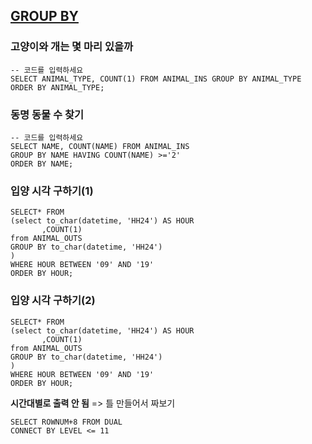 ## [GROUP BY](https://programmers.co.kr/learn/courses/30/parts/17044)

### 고양이와 개는 몇 마리 있을까
```
-- 코드를 입력하세요
SELECT ANIMAL_TYPE, COUNT(1) FROM ANIMAL_INS GROUP BY ANIMAL_TYPE ORDER BY ANIMAL_TYPE;
```

### 동명 동물 수 찾기
```
-- 코드를 입력하세요
SELECT NAME, COUNT(NAME) FROM ANIMAL_INS
GROUP BY NAME HAVING COUNT(NAME) >='2'
ORDER BY NAME;
```

### 입양 시각 구하기(1)
```
SELECT* FROM 
(select to_char(datetime, 'HH24') AS HOUR
       ,COUNT(1)
from ANIMAL_OUTS
GROUP BY to_char(datetime, 'HH24')
)
WHERE HOUR BETWEEN '09' AND '19'
ORDER BY HOUR;
```

### 입양 시각 구하기(2)
```
SELECT* FROM 
(select to_char(datetime, 'HH24') AS HOUR
       ,COUNT(1)
from ANIMAL_OUTS
GROUP BY to_char(datetime, 'HH24')
)
WHERE HOUR BETWEEN '09' AND '19'
ORDER BY HOUR;
```

**시간대별로 출력 안 됨**
=> 틀 만들어서 짜보기
```
SELECT ROWNUM+8 FROM DUAL
CONNECT BY LEVEL <= 11
```
